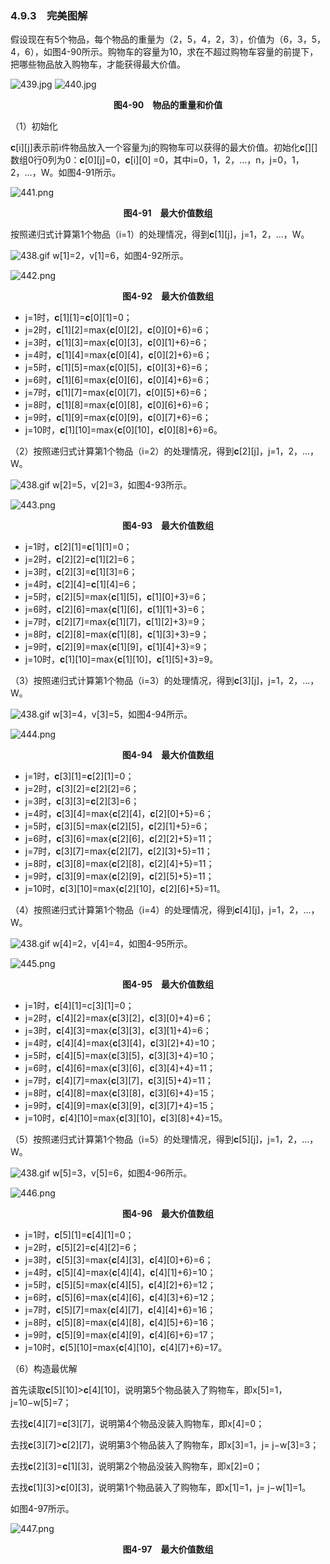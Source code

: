 ### 4.9.3　完美图解

假设现在有5个物品，每个物品的重量为（2，5，4，2，3），价值为（6，3，5，4，6），如图4-90所示。购物车的容量为10，求在不超过购物车容量的前提下，把哪些物品放入购物车，才能获得最大价值。

![439.jpg](../images/439.jpg)
![440.jpg](../images/440.jpg)
<center class="my_markdown"><b class="my_markdown">图4-90　物品的重量和价值</b></center>

（1）初始化

**c**[i][j]表示前i件物品放入一个容量为j的购物车可以获得的最大价值。初始化**c**[][]数组0行0列为0：**c**[0][j]=0，**c**[i][0] =0，其中i=0，1，2，…，n，j=0，1，2，…，W。如图4-91所示。

![441.png](../images/441.png)
<center class="my_markdown"><b class="my_markdown">图4-91　最大价值数组</b></center>

按照递归式计算第1个物品（i=1）的处理情况，得到**c**[1][j]，j=1，2，…，W。

![438.gif](../images/438.gif)
w[1]=2，v[1]=6，如图4-92所示。

![442.png](../images/442.png)
<center class="my_markdown"><b class="my_markdown">图4-92　最大价值数组</b></center>

+ j=1时，**c**[1][1]=**c**[0][1]=0；
+ j=2时，**c**[1][2]=max{**c**[0][2]，**c**[0][0]+6}=6；
+ j=3时，**c**[1][3]=max{**c**[0][3]，**c**[0][1]+6}=6；
+ j=4时，**c**[1][4]=max{**c**[0][4]，**c**[0][2]+6}=6；
+ j=5时，**c**[1][5]=max{**c**[0][5]，**c**[0][3]+6}=6；
+ j=6时，**c**[1][6]=max{**c**[0][6]，**c**[0][4]+6}=6；
+ j=7时，**c**[1][7]=max{**c**[0][7]，**c**[0][5]+6}=6；
+ j=8时，**c**[1][8]=max{**c**[0][8]，**c**[0][6]+6}=6；
+ j=9时，**c**[1][9]=max{**c**[0][9]，**c**[0][7]+6}=6；
+ j=10时，**c**[1][10]=max{**c**[0][10]，**c**[0][8]+6}=6。

（2）按照递归式计算第1个物品（i=2）的处理情况，得到**c**[2][j]，j=1，2，…，W。

![438.gif](../images/438.gif)
w[2]=5，v[2]=3，如图4-93所示。

![443.png](../images/443.png)
<center class="my_markdown"><b class="my_markdown">图4-93　最大价值数组</b></center>

+ j=1时，**c**[2][1]=**c**[1][1]=0；
+ j=2时，**c**[2][2]=**c**[1][2]=6；
+ j=3时，**c**[2][3]=**c**[1][3]=6；
+ j=4时，**c**[2][4]=**c**[1][4]=6；
+ j=5时，**c**[2][5]=max{**c**[1][5]，**c**[1][0]+3}=6；
+ j=6时，**c**[2][6]=max{**c**[1][6]，**c**[1][1]+3}=6；
+ j=7时，**c**[2][7]=max{**c**[1][7]，**c**[1][2]+3}=9；
+ j=8时，**c**[2][8]=max{**c**[1][8]，**c**[1][3]+3}=9；
+ j=9时，**c**[2][9]=max{**c**[1][9]，**c**[1][4]+3}=9；
+ j=10时，**c**[1][10]=max{**c**[1][10]，**c**[1][5]+3}=9。

（3）按照递归式计算第1个物品（i=3）的处理情况，得到**c**[3][j]，j=1，2，…，W。

![438.gif](../images/438.gif)
w[3]=4，v[3]=5，如图4-94所示。

![444.png](../images/444.png)
<center class="my_markdown"><b class="my_markdown">图4-94　最大价值数组</b></center>

+ j=1时，**c**[3][1]=**c**[2][1]=0；
+ j=2时，**c**[3][2]=**c**[2][2]=6；
+ j=3时，**c**[3][3]=**c**[2][3]=6；
+ j=4时，**c**[3][4]=max{**c**[2][4]，**c**[2][0]+5}=6；
+ j=5时，**c**[3][5]=max{**c**[2][5]，**c**[2][1]+5}=6；
+ j=6时，**c**[3][6]=max{**c**[2][6]，**c**[2][2]+5}=11；
+ j=7时，**c**[3][7]=max{**c**[2][7]，**c**[2][3]+5}=11；
+ j=8时，**c**[3][8]=max{**c**[2][8]，**c**[2][4]+5}=11；
+ j=9时，**c**[3][9]=max{**c**[2][9]，**c**[2][5]+5}=11；
+ j=10时，**c**[3][10]=max{**c**[2][10]，**c**[2][6]+5}=11。

（4）按照递归式计算第1个物品（i=4）的处理情况，得到**c**[4][j]，j=1，2，…，W。

![438.gif](../images/438.gif)
w[4]=2，v[4]=4，如图4-95所示。

![445.png](../images/445.png)
<center class="my_markdown"><b class="my_markdown">图4-95　最大价值数组</b></center>

+ j=1时，**c**[4][1]=c[3][1]=0；
+ j=2时，**c**[4][2]=max{**c**[3][2]，**c**[3][0]+4}=6；
+ j=3时，**c**[4][3]=max{**c**[3][3]，**c**[3][1]+4}=6；
+ j=4时，**c**[4][4]=max{**c**[3][4]，**c**[3][2]+4}=10；
+ j=5时，**c**[4][5]=max{**c**[3][5]，**c**[3][3]+4}=10；
+ j=6时，**c**[4][6]=max{**c**[3][6]，**c**[3][4]+4}=11；
+ j=7时，**c**[4][7]=max{**c**[3][7]，**c**[3][5]+4}=11；
+ j=8时，**c**[4][8]=max{**c**[3][8]，**c**[3][6]+4}=15；
+ j=9时，**c**[4][9]=max{**c**[3][9]，**c**[3][7]+4}=15；
+ j=10时，**c**[4][10]=max{**c**[3][10]，**c**[3][8]+4}=15。

（5）按照递归式计算第1个物品（i=5）的处理情况，得到**c**[5][j]，j=1，2，…，W。

![438.gif](../images/438.gif)
w[5]=3，v[5]=6，如图4-96所示。

![446.png](../images/446.png)
<center class="my_markdown"><b class="my_markdown">图4-96　最大价值数组</b></center>

+ j=1时，**c**[5][1]=**c**[4][1]=0；
+ j=2时，**c**[5][2]=**c**[4][2]=6；
+ j=3时，**c**[5][3]=max{**c**[4][3]，**c**[4][0]+6}=6；
+ j=4时，**c**[5][4]=max{**c**[4][4]，**c**[4][1]+6}=10；
+ j=5时，**c**[5][5]=max{**c**[4][5]，**c**[4][2]+6}=12；
+ j=6时，**c**[5][6]=max{**c**[4][6]，**c**[4][3]+6}=12；
+ j=7时，**c**[5][7]=max{**c**[4][7]，**c**[4][4]+6}=16；
+ j=8时，**c**[5][8]=max{**c**[4][8]，**c**[4][5]+6}=16；
+ j=9时，**c**[5][9]=max{**c**[4][9]，**c**[4][6]+6}=17；
+ j=10时，**c**[5][10]=max{**c**[4][10]，**c**[4][7]+6}=17。

（6）构造最优解

首先读取**c**[5][10]>**c**[4][10]，说明第5个物品装入了购物车，即x[5]=1，j=10−w[5]=7；

去找**c**[4][7]=**c**[3][7]，说明第4个物品没装入购物车，即x[4]=0；

去找**c**[3][7]>**c**[2][7]，说明第3个物品装入了购物车，即x[3]=1，j= j−w[3]=3；

去找**c**[2][3]=**c**[1][3]，说明第2个物品没装入购物车，即x[2]=0；

去找**c**[1][3]>**c**[0][3]，说明第1个物品装入了购物车，即x[1]=1，j= j−w[1]=1。

如图4-97所示。

![447.png](../images/447.png)
<center class="my_markdown"><b class="my_markdown">图4-97　最大价值数组</b></center>

